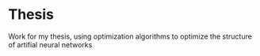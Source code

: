 # Thesis
Work for my thesis, using optimization algorithms to optimize the structure of artifial neural networks
